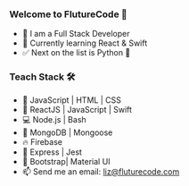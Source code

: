 ### Welcome to FlutureCode 👋

- 💪   I am a Full Stack Developer
- 🍎   Currently learning React & Swift
- ✅   Next on the list is Python 🐍
### Teach Stack 🛠 
- 👾  JavaScript | HTML | CSS
- 🐒  ReactJS | JavaScript | Swift
- 💻  Node.js | Bash
- 🦊  MongoDB | Mongoose
- 🔥  Firebase
- 🚀  Express | Jest
- 🌷  Bootstrap| Material UI
- 📫  Send me an email: liz@fluturecode.com
